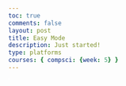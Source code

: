 ```yaml
---
toc: true
comments: false
layout: post
title: Easy Mode
description: Just started!
type: platforms
courses: { compsci: {week: 5} }
---
```


<style>
    .canvas-container {
        display: flex;
    }
    canvas {
        margin: 0;
        border: 1px solid white;
    }
</style>
<div class="canvas-container">
    <canvas id="BackyRoundyCanvas"></canvas>
</div>

<script>
    document.addEventListener('DOMContentLoaded', function () {
        const canvas = document.getElementById("BackyRoundyCanvas");
        const ctx = canvas.getContext('2d');

        const backgroundImg = new Image();
        backgroundImg.src = '{{site.baseurl}}/images/NewBackgroundWithRoad.png';

        backgroundImg.onload = function () {
            const WIDTH = 1280;
            const HEIGHT = 750;
            const ASPECT_RATIO = WIDTH / HEIGHT;

            const canvasWidth = window.innerWidth;
            const canvasHeight = canvasWidth / ASPECT_RATIO;

            canvas.width = canvasWidth;
            canvas.height = canvasHeight;
            canvas.style.width = `${canvasWidth}px`;
            canvas.style.height = `${canvasHeight}px`;

            var gameSpeed = 2;

            class Layer {
                constructor(image, speedRatio, initialY) {
                    this.x = 0;
                    this.y = initialY;
                    this.width = WIDTH;
                    this.height = HEIGHT;
                    this.image = image;
                    this.speedRatio = speedRatio;
                    this.speed = gameSpeed * this.speedRatio;
                    this.frame = 0;
                }
                update() {
                    this.x = (this.x - this.speed) % this.width;
                }
                draw() {
                    ctx.drawImage(this.image, this.x, this.y);
                    ctx.drawImage(this.image, this.x + this.width, this.y);
                }
            }

            var backgroundObj = new Layer(backgroundImg, 0.5, 0);

            function background() {
                backgroundObj.update();
                backgroundObj.draw();
                requestAnimationFrame(background);
            }

            background();
        };

        const boxImg = new Image();
        boxImg.src = '{{site.baseurl}}/images/box.png';

        const platformImg = new Image();
        platformImg.src = '{{site.baseurl}}/images/platform.png';

        boxImg.onload = function () {
            platformImg.onload = function () {
                const box = new Box(boxImg);
                const platform = new Platform(platformImg);
                animate(box, platform);
            };
        };

        function animate(box, platform) {
            // Your animation code here
        }
    });
</script>

